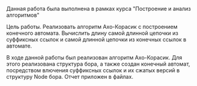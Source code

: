 Данная работа была выполнена в рамках курса "Построение и анализ алгоритмов"

Цель работы.
Реализовать алгоритм Ахо-Корасик с построением конечного автомата. Вычислить длину самой длинной цепочки из суффиксных ссылок и самой длинной цепочки из конечных ссылок в автомате.

В ходе данной работы был реализован алгоритм Ахо-Корасик. Для этого реализована структура бора, а также создан конечный автомат, посредством влючения суффиксных ссылок и их сжатых версий в структуру Node бора. Отчет приложен в файлах.  
